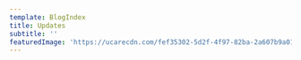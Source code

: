 ```yaml
---
template: BlogIndex
title: Updates
subtitle: ''
featuredImage: 'https://ucarecdn.com/fef35302-5d2f-4f97-82ba-2a607b9a017a/'
---
```


